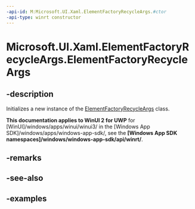 ```yaml
---
-api-id: M:Microsoft.UI.Xaml.ElementFactoryRecycleArgs.#ctor
-api-type: winrt constructor
---
```


<!-- Method syntax.
public ElementFactoryRecycleArgs.ElementFactoryRecycleArgs()
-->

# Microsoft.UI.Xaml.ElementFactoryRecycleArgs.ElementFactoryRecycleArgs

## -description

Initializes a new instance of the [ElementFactoryRecycleArgs](elementfactoryrecycleargs.md) class.

**This documentation applies to WinUI 2 for UWP** for [WinUI]/windows/apps/winui/winui3/ in the [Windows App SDK]/windows/apps/windows-app-sdk/, see the **[Windows App SDK namespaces]/windows/windows-app-sdk/api/winrt/**.

## -remarks

## -see-also

## -examples

